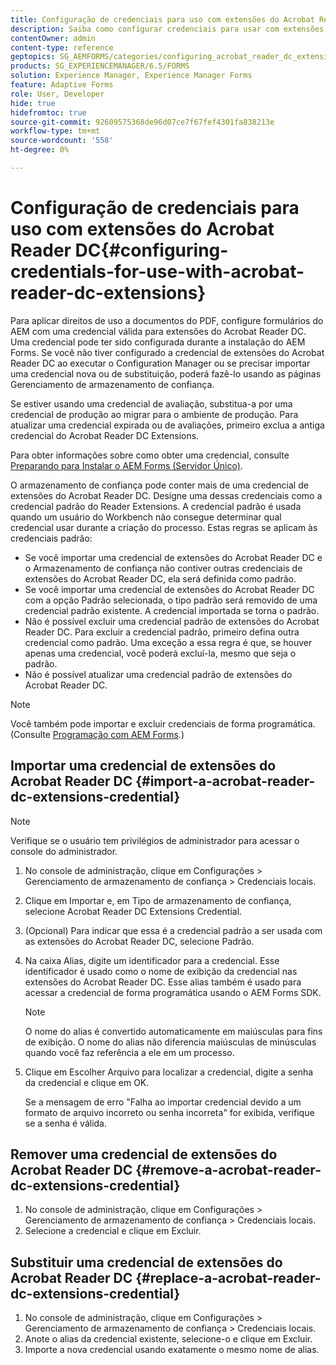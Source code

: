 ```yaml
---
title: Configuração de credenciais para uso com extensões do Acrobat Reader DC
description: Saiba como configurar credenciais para usar com extensões do Acrobat Reader DC.
contentOwner: admin
content-type: reference
geptopics: SG_AEMFORMS/categories/configuring_acrobat_reader_dc_extensions
products: SG_EXPERIENCEMANAGER/6.5/FORMS
solution: Experience Manager, Experience Manager Forms
feature: Adaptive Forms
role: User, Developer
hide: true
hidefromtoc: true
source-git-commit: 92609575368de96d07ce7f67fef4301fa838213e
workflow-type: tm+mt
source-wordcount: '558'
ht-degree: 0%

---
```


# Configuração de credenciais para uso com extensões do Acrobat Reader DC{#configuring-credentials-for-use-with-acrobat-reader-dc-extensions}

Para aplicar direitos de uso a documentos do PDF, configure formulários do AEM com uma credencial válida para extensões do Acrobat Reader DC. Uma credencial pode ter sido configurada durante a instalação do AEM Forms. Se você não tiver configurado a credencial de extensões do Acrobat Reader DC ao executar o Configuration Manager ou se precisar importar uma credencial nova ou de substituição, poderá fazê-lo usando as páginas Gerenciamento de armazenamento de confiança.

Se estiver usando uma credencial de avaliação, substitua-a por uma credencial de produção ao migrar para o ambiente de produção. Para atualizar uma credencial expirada ou de avaliações, primeiro exclua a antiga credencial do Acrobat Reader DC Extensions.

Para obter informações sobre como obter uma credencial, consulte [Preparando para Instalar o AEM Forms (Servidor Único)](https://helpx.adobe.com/pdf/aem-forms/6-3/prepare-install-single-server.pdf).

O armazenamento de confiança pode conter mais de uma credencial de extensões do Acrobat Reader DC. Designe uma dessas credenciais como a credencial padrão do Reader Extensions. A credencial padrão é usada quando um usuário do Workbench não consegue determinar qual credencial usar durante a criação do processo. Estas regras se aplicam às credenciais padrão:

* Se você importar uma credencial de extensões do Acrobat Reader DC e o Armazenamento de confiança não contiver outras credenciais de extensões do Acrobat Reader DC, ela será definida como padrão.
* Se você importar uma credencial de extensões do Acrobat Reader DC com a opção Padrão selecionada, o tipo padrão será removido de uma credencial padrão existente. A credencial importada se torna o padrão.
* Não é possível excluir uma credencial padrão de extensões do Acrobat Reader DC. Para excluir a credencial padrão, primeiro defina outra credencial como padrão. Uma exceção a essa regra é que, se houver apenas uma credencial, você poderá excluí-la, mesmo que seja o padrão.
* Não é possível atualizar uma credencial padrão de extensões do Acrobat Reader DC.

>[!NOTE]
>
>Você também pode importar e excluir credenciais de forma programática. (Consulte [Programação com AEM Forms](https://experienceleague.adobe.com/docs/experience-manager-release-information/aem-release-updates/previous-updates/aem-previous-versions.html?lang=pt-BR).)

## Importar uma credencial de extensões do Acrobat Reader DC {#import-a-acrobat-reader-dc-extensions-credential}

>[!NOTE]
> 
> Verifique se o usuário tem privilégios de administrador para acessar o console do administrador.

1. No console de administração, clique em Configurações > Gerenciamento de armazenamento de confiança > Credenciais locais.
1. Clique em Importar e, em Tipo de armazenamento de confiança, selecione Acrobat Reader DC Extensions Credential.
1. (Opcional) Para indicar que essa é a credencial padrão a ser usada com as extensões do Acrobat Reader DC, selecione Padrão.
1. Na caixa Alias, digite um identificador para a credencial. Esse identificador é usado como o nome de exibição da credencial nas extensões do Acrobat Reader DC. Esse alias também é usado para acessar a credencial de forma programática usando o AEM Forms SDK.

   >[!NOTE]
   >
   >O nome do alias é convertido automaticamente em maiúsculas para fins de exibição. O nome do alias não diferencia maiúsculas de minúsculas quando você faz referência a ele em um processo.

1. Clique em Escolher Arquivo para localizar a credencial, digite a senha da credencial e clique em OK.

   Se a mensagem de erro &quot;Falha ao importar credencial devido a um formato de arquivo incorreto ou senha incorreta&quot; for exibida, verifique se a senha é válida.

## Remover uma credencial de extensões do Acrobat Reader DC {#remove-a-acrobat-reader-dc-extensions-credential}

1. No console de administração, clique em Configurações > Gerenciamento de armazenamento de confiança > Credenciais locais.
1. Selecione a credencial e clique em Excluir.

## Substituir uma credencial de extensões do Acrobat Reader DC {#replace-a-acrobat-reader-dc-extensions-credential}

1. No console de administração, clique em Configurações > Gerenciamento de armazenamento de confiança > Credenciais locais.
1. Anote o alias da credencial existente, selecione-o e clique em Excluir.
1. Importe a nova credencial usando exatamente o mesmo nome de alias.
